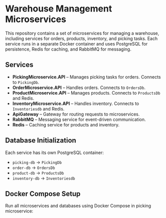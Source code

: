 ﻿# Warehouse Management Microservices

This repository contains a set of microservices for managing a warehouse, including services for orders, products, inventory, and picking tasks. Each service runs in a separate Docker container and uses PostgreSQL for persistence, Redis for caching, and RabbitMQ for messaging.

## Services

- **PickingMicroservice.API** – Manages picking tasks for orders. Connects to `PickingDb`.
- **OrderMicroservice.API** – Handles orders. Connects to `OrdersDb`.
- **ProductMicroservice.API** – Manages products. Connects to `ProductsDb` and Redis.
- **InventoryMicroservice.API** – Handles inventory. Connects to `Inventoriesdb` and Redis.
- **ApiGateway** – Gateway for routing requests to microservices.
- **RabbitMQ** – Messaging service for event-driven communication.
- **Redis** – Caching service for products and inventory.

## Database Initialization

Each service has its own PostgreSQL container:

- `picking-db` → `PickingDb`  
- `order-db` → `OrdersDb`  
- `product-db` → `ProductsDb`  
- `inventory-db` → `Inventoriesdb`  

## Docker Compose Setup

Run all microservices and databases using Docker Compose in picking microservice:
